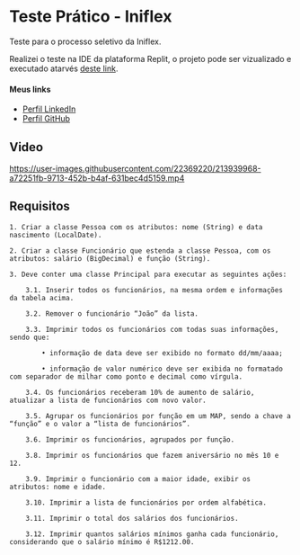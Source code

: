 
# Teste Prático - Iniflex

Teste para o processo seletivo da Iniflex.

Realizei o teste na IDE da plataforma Replit, o projeto pode ser vizualizado e executado atarvés [deste link](https://replit.com/join/cjrtfbbrnf-rcirelli1).

#### Meus links
* [Perfil LinkedIn](https://www.linkedin.com/in/raphael-cirelli/)
* [Perfil GitHub](https://github.com/rcirelli)



## Video

https://user-images.githubusercontent.com/22369220/213939968-a72251fb-9713-452b-b4af-631bec4d5159.mp4

## Requisitos

    1. Criar a classe Pessoa com os atributos: nome (String) e data nascimento (LocalDate).
    
    2. Criar a classe Funcionário que estenda a classe Pessoa, com os atributos: salário (BigDecimal) e função (String).

    3. Deve conter uma classe Principal para executar as seguintes ações:

        3.1. Inserir todos os funcionários, na mesma ordem e informações da tabela acima.

        3.2. Remover o funcionário “João” da lista.

        3.3. Imprimir todos os funcionários com todas suas informações, sendo que:

            • informação de data deve ser exibido no formato dd/mm/aaaa;

            • informação de valor numérico deve ser exibida no formatado com separador de milhar como ponto e decimal como vírgula.

        3.4. Os funcionários receberam 10% de aumento de salário, atualizar a lista de funcionários com novo valor.

        3.5. Agrupar os funcionários por função em um MAP, sendo a chave a “função” e o valor a “lista de funcionários”.

        3.6. Imprimir os funcionários, agrupados por função.

        3.8. Imprimir os funcionários que fazem aniversário no mês 10 e 12.

        3.9. Imprimir o funcionário com a maior idade, exibir os atributos: nome e idade.

        3.10. Imprimir a lista de funcionários por ordem alfabética.

        3.11. Imprimir o total dos salários dos funcionários.

        3.12. Imprimir quantos salários mínimos ganha cada funcionário, considerando que o salário mínimo é R$1212.00.



